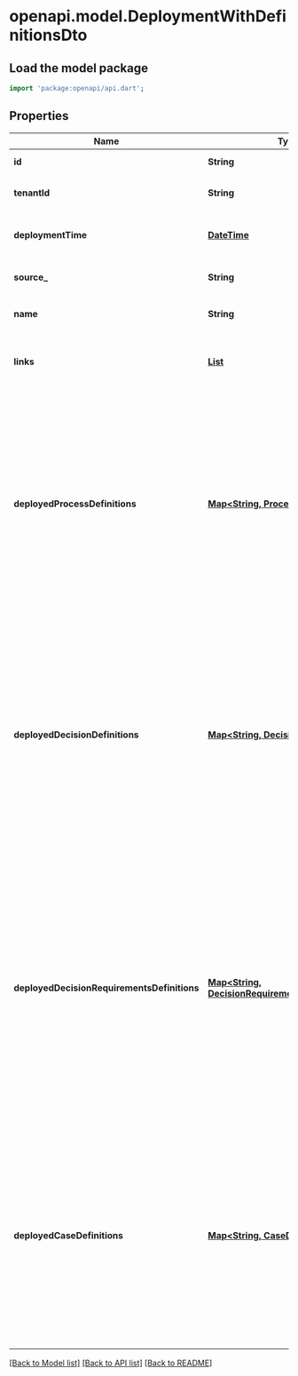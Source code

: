 # openapi.model.DeploymentWithDefinitionsDto

## Load the model package
```dart
import 'package:openapi/api.dart';
```

## Properties
Name | Type | Description | Notes
------------ | ------------- | ------------- | -------------
**id** | **String** | The id of the deployment. | [optional] 
**tenantId** | **String** | The tenant id of the deployment. | [optional] 
**deploymentTime** | [**DateTime**](DateTime.md) | The time when the deployment was created. | [optional] 
**source_** | **String** | The source of the deployment. | [optional] 
**name** | **String** | The name of the deployment. | [optional] 
**links** | [**List<AtomLink>**](AtomLink.md) | The links associated to this resource, with `method`, `href` and `rel`. | [optional] [default to const []]
**deployedProcessDefinitions** | [**Map<String, ProcessDefinitionDto>**](ProcessDefinitionDto.md) | A JSON Object containing a property for each of the process definitions, which are successfully deployed with that deployment. The key is the process definition id, the value is a JSON Object corresponding to the process definition. | [optional] [default to const {}]
**deployedDecisionDefinitions** | [**Map<String, DecisionDefinitionDto>**](DecisionDefinitionDto.md) | A JSON Object containing a property for each of the decision definitions, which are successfully deployed with that deployment. The key is the decision definition id, the value is a JSON Object corresponding to the decision definition. | [optional] [default to const {}]
**deployedDecisionRequirementsDefinitions** | [**Map<String, DecisionRequirementsDefinitionDto>**](DecisionRequirementsDefinitionDto.md) | A JSON Object containing a property for each of the decision requirements definitions, which are successfully deployed with that deployment. The key is the decision requirements definition id, the value is a JSON Object corresponding to the decision requirements definition. | [optional] [default to const {}]
**deployedCaseDefinitions** | [**Map<String, CaseDefinitionDto>**](CaseDefinitionDto.md) | A JSON Object containing a property for each of the case definitions, which are successfully deployed with that deployment. The key is the case definition id, the value is a JSON Object corresponding to the case definition. | [optional] [default to const {}]

[[Back to Model list]](../README.md#documentation-for-models) [[Back to API list]](../README.md#documentation-for-api-endpoints) [[Back to README]](../README.md)


